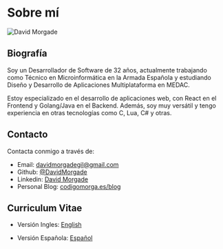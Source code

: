 # Sobre mí

![David Morgade](https://media.licdn.com/dms/image/v2/D4D03AQH9wzpdwyaPqQ/profile-displayphoto-shrink_800_800/profile-displayphoto-shrink_800_800/0/1664374427086?e=1735776000&v=beta&t=huBjQvqFC2m0do6fqB7VEz4gc5th8af8s8LB_ZyEKDA)

## Biografía

Soy un Desarrollador de Software de 32 años, actualmente trabajando como Técnico en Microinformática en la Armada Española y estudiando Diseño y Desarrollo de Aplicaciones Multiplataforma en MEDAC.

Estoy especializado en el desarrollo de aplicaciones web, con React en el Frontend y Golang/Java en el Backend. Además, soy muy versátil y tengo experiencia en otras tecnologías como C, Lua, C# y otras.

## Contacto

Contacta conmigo a través de:

- Email: [davidmorgadegil@gmail.com](mailto:davidmorgadegil@gmail.com)
- Github: [@DavidMorgade](https://github.com/DavidMorgade)
- Linkedin: [David Morgade](https://www.linkedin.com/in/DavidMorgade)
- Personal Blog: [codigomorga.es/blog](https://codigomorga.es/blog)


## Curriculum Vitae

- Versión Ingles: [English](http://codigomorga.es/cv/en.pdf) 

- Versión Española: [Español](http://codigomorga.es/cv/es.pdf)
```

